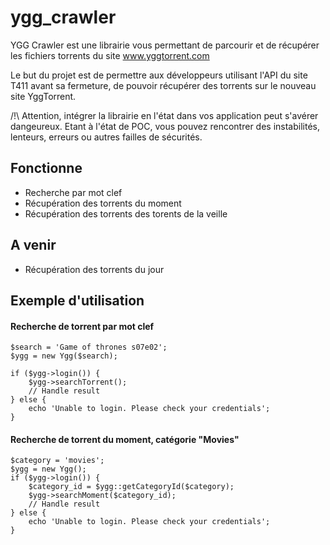 # ygg_crawler

YGG Crawler est une librairie vous permettant de parcourir et de récupérer les fichiers torrents du site www.yggtorrent.com

Le but du projet est de permettre aux développeurs utilisant l'API du site T411 avant sa fermeture, de pouvoir récupérer des torrents sur le nouveau site YggTorrent.

/!\ Attention, intégrer la librairie en l'état dans vos application peut s'avérer dangeureux. Etant à l'état de POC, vous pouvez rencontrer des instabilités, lenteurs, erreurs ou autres failles de sécurités.

## Fonctionne
- Recherche par mot clef
- Récupération des torrents du moment
- Récupération des torrents des torents de la veille

## A venir
- Récupération des torrents du jour

## Exemple d'utilisation

#### Recherche de torrent par mot clef
```
$search = 'Game of thrones s07e02';
$ygg = new Ygg($search);

if ($ygg->login()) {
    $ygg->searchTorrent();
    // Handle result
} else {
    echo 'Unable to login. Please check your credentials';
}
```

#### Recherche de torrent du moment, catégorie "Movies"
```
$category = 'movies';
$ygg = new Ygg();
if ($ygg->login()) {
    $category_id = $ygg::getCategoryId($category);
    $ygg->searchMoment($category_id);
    // Handle result
} else {
    echo 'Unable to login. Please check your credentials';
}
```
